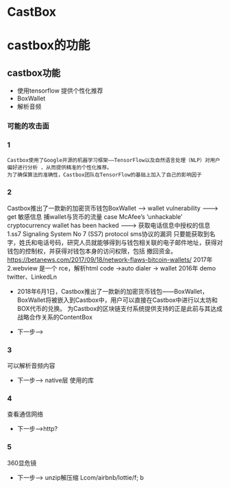 # CastBox

# castbox的功能

## castbox功能
* 使用tensorflow 提供个性化推荐
* BoxWallet
* 解析音频

### 可能的攻击面

### 1

    Castbox使用了Google开源的机器学习框架——TensorFlow以及自然语言处理（NLP）对用户偏好进行分析 ，从而提供精准的个性化推荐。
    为了确保算法的准确性，Castbox团队在TensorFlow的基础上加入了自己的影响因子

### 2

Castbox推出了一款新的加密货币钱包BoxWallet
--> wallet vulnerability
---> get 敏感信息
    捕wallet与货币的流量 case 
 	McAfee’s ‘unhackable’ cryptocurrency wallet has been hacked
---> 获取电话信息中授权的信息
	1.ss7 Signaling System No 7 (SS7) protocol  sms协议的漏洞
	    只要能获取到名字，姓氏和电话号码，研究人员就能够得到与钱包相关联的电子邮件地址，获得对钱包的控制权，并获得对钱包本身的访问权限，包括 撤回资金。
	    https://betanews.com/2017/09/18/network-flaws-bitcoin-wallets/
	    2017年
    2.webview 
	是一个 rce，解析html code ->auto dialer -> wallet
	2016年
	demo twitter、LinkedLn 

* 2018年6月1日，Castbox推出了一款新的加密货币钱包——BoxWallet，BoxWallet将被嵌入到Castbox中，用户可以直接在Castbox中进行以太坊和BOX代币的兑换。
为Castbox的区块链支付系统提供支持的正是此前与其达成战略合作关系的ContentBox

*  下一步-->

### 3

可以解析音频内容
* 下一步--> native层 使用的库

### 4

查看通信网络
* 下一步-->http?

### 5

360显危镜
* 下一步--> unzip解压缩
	Lcom/airbnb/lottie/f; b
